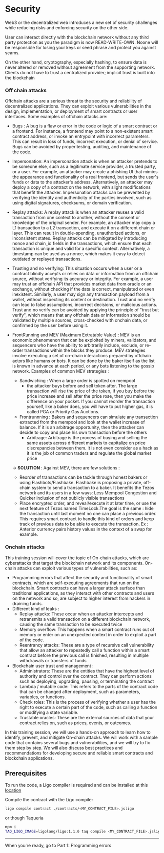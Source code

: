 # Security

Web3 or the decentralized web introduces a new set of security challenges while reducing risks and enforcing security on the other side.

User can interact directly with the blockchain network without any third party protection as you the paradigm is now READ-WRITE-OWN. Noone will be responsible for losing your keys or seed phrase and protect you against scams.

On the other hand, cryptography, especially hashing, to ensure data is never altered or removed without agreement from the supporting network. Clients do not have to trust a centralized provider; implicit trust is built into the blockchain

### Off chain attacks

Offchain attacks are a serious threat to the security and reliability of decentralized applications. They can exploit various vulnerabilities in the design, implementation, or deployment of smart contracts or user interfaces. Some examples of offchain attacks are:

- Bugs : A bug is a flaw or error in the code or logic of a smart contract or a frontend. For instance, a frontend may point to a non-existent smart contract address, or invoke an entrypoint with incorrect parameters. This can result in loss of funds, incorrect execution, or denial of service. Bugs can be avoided by proper testing, auditing, and maintenance of the code.
- Impersonation: An impersonation attack is when an attacker pretends to be someone else, such as a legitimate service provider, a trusted party, or a user. For example, an attacker may create a phishing UI that mimics the appearance and functionality of a real frontend, but sends the user's funds or data to the attacker's address. Alternatively, an attacker may deploy a copy of a contract on the network, with slight modifications that benefit the attacker. Impersonation attacks can be prevented by verifying the identity and authenticity of the parties involved, such as using digital signatures, checksums, or domain verification.
- Replay attacks: A replay attack is when an attacker reuses a valid transaction from one context to another, without the consent or knowledge of the original sender. For example, an attacker may copy a L1 transaction to a L2 transaction, and execute it on a different chain or layer. This can result in double-spending, unauthorized actions, or inconsistent states. Replay attacks can be mitigated by introducing nonce and chain_id fields in the transactions, which ensure that each transaction is unique and valid for a specific context. Alternatively, a timestamp can be used as a nonce, which makes it easy to detect outdated or replayed transactions.
- Trusting and no verifying: This situation occurs when a user or a contract blindly accepts or relies on data or information from an offchain source, without verifying its accuracy or integrity. For example, a user may trust an offchain API that provides market data from oracle or an exchange, without checking if the data is correct, manipulated or even inexistent. Similarly, a user may sign any transaction payload from a wallet, without inspecting its content or destination. Trust and no verify can lead to false assumptions, incorrect decisions, or malicious actions. Trust and no verify can be avoided by applying the principle of "trust but verify", which means that any offchain data or information should be validated by multiple sources, cross-checked with onchain data, or confirmed by the user before using it.
- FrontRunning and MEV (Maximum Extratable Value) : MEV is an economic phenomenon that can be exploited by miners, validators, and sequencers who have the ability to arbitrarily include, exclude, or re-order transactions within the blocks they produce. MEV strategies involve executing a set of on-chain interactions prepared by offchain actors like humans or bots.
  It can be done by the baker itself as the list is known in advance at each period, or any bots listening to the gossip network.
  Examples of common MEV strategies :

  - Sandwiching : When a large order is spotted on mempool
    - the attacker buys before and sell token after. The large transaction will rise the price of the token, if you buy before the price increase and sell after the price rose, then you make the difference on your pocket. If you cannot reorder the transaction yourself, like a baker does, you will have to put higher gas, it is called PGA or Priority Gas Auctions.
  - Frontrunnning : Bakers and sequencers can simulate any transaction extracted from the mempool and look at the wallet increase of balance. If it is an arbitrage opportunity, then the attacker can decide to copy and place his own transaction before the others
    - Arbitrage: Arbitrage is the process of buying and selling the same assets across different markets to capitalize on price discrepancies between them. It is not even consider as a hack as it is the job of common traders and regulate the global market price

  &rarr; **SOLUTION** : Against MEV, there are few solutions :

  - Reorder of transactions can be tackle through honest bakers or using Flashbots/Flashbake. Flashbake is proposing a private, off-chain system to send a transaction to a baker. It benefits the Tezos network and its users in a few ways: Less Mempool Congestion and Quicker inclusion of not publicly visible transactions
  - Place encrypted order, and reveal/execute it at later time, or use the next feature of Tezos named TimeLock.The goal is the same : hide the transaction until last moment no one can place a previous order. This requires smart contract to handle this kind of orders and keep track of previous data to be able to execute the transaction. Ex : Anterior currency pairs history values in the context of a swap for example.

### Onchain attacks

This training session will cover the topic of On-chain attacks, which are cyberattacks that target the blockchain network and its components. On-chain attacks can exploit various types of vulnerabilities, such as:

- Programming errors that affect the security and functionality of smart contracts, which are self-executing agreements that run on the blockchain. Smart contracts can have a larger attack surface than traditional applications, as they interact with other contracts and users on the network and so, are subject to higher interest from hackers in draining funds.
- Different kind of leaks :
  - Replay attacks: These occur when an attacker intercepts and retransmits a valid transaction on a different blockchain network, causing the same transaction to be executed twice
  - Memory overflow: This happens when a smart contract runs out of memory or enter on an unexpected context in order to exploit a part of the code.
  - Reentrancy attacks: These are a type of recursive call vulnerability that allow an attacker to repeatedly call a function within a smart contract before the previous call is finished, resulting in multiple withdrawals or transfers of funds
- Blockchain user trust and management :
  - Administrators: These are the entities that have the highest level of authority and control over the contract. They can perform actions such as deploying, upgrading, pausing, or terminating the contract
  - Lambda / mutable code: This refers to the parts of the contract code that can be changed after deployment, such as parameters, variables, or functions.
  - Check roles: This is the process of verifying whether a user has the right to execute a certain part of the code, such as calling a function or modifying a state variable.
  - Trustable oracles: These are the external sources of data that your contract relies on, such as prices, events, or outcomes.

In this training session, we will use a hands-on approach to learn how to identify, prevent, and mitigate On-chain attacks. We will work with a sample code that contains several bugs and vulnerabilities, and we will try to fix them step by step. We will also discuss best practices and recommendations for developing secure and reliable smart contracts and blockchain applications.

## Prerequisites

To run the code, a Ligo compiler is required and can be installed at this [location](https://ligolang.org/docs/intro/installation/?lang=jsligo)

Compile the contract with the Ligo compiler

```bash
ligo compile contract ./contracts/<MY_CONTRACT_FILE>.jsligo
```

or though Taqueria

```bash
npm i
TAQ_LIGO_IMAGE=ligolang/ligo:1.1.0 taq compile <MY_CONTRACT_FILE>.jsligo
```

---

When you're ready, go to Part 1: Programming errors
